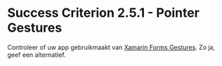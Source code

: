 # Success Criterion 2.5.1 - Pointer Gestures

Controleer of uw app gebruikmaakt van [Xamarin Forms Gestures](https://docs.microsoft.com/en-us/xamarin/xamarin-forms/app-fundamentals/gestures/). Zo ja, geef een alternatief.
